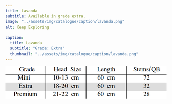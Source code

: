 ```yaml
---
title: Lavanda
subtitle: Available in grade extra.
image: "../assets/img/catalogue/caption/lavanda.png"
alt: Keep Exploring

caption: 
  title: Lavanda
  subtitle: "Grade: Extra"
  thumbnail: "../assets/img/catalogue/caption/lavanda.png"
---
```



![sizes](/assets/img/catalogue/sizes.png)


<!-- 

| Grade | Head Size | Length | Stems/QB |
|-------|-----------|--------|----------|
| Extra |  18-20 cm | 60 cm  |    32    |

| Grade | Head Size | Length | Stems/QB |
|---|---|---|---|
| Extra | 18-20 cm | 60 cm | 32 |
| Premium | 21-22 cm | 60 cm | 28 |

| Grade | Head Size | Length | Stems/QB |
|---|---|---|---|
| Mini | 10-13 cm | 60 cm | 72 | -->